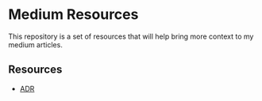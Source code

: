# Medium Resources

This repository is a set of resources that will help bring more context to my medium articles.

## Resources


* [ADR](https://github.com/damienfraud/medium-resources/blob/master/How%20I%20define%20an%20ADR.md)